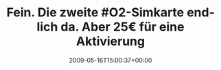---
retweeted: false
source: <a href="http://twitter.com" rel="nofollow">Twitter Web Client</a>
entities:
  hashtags:
  - text: O2
    indices:
    - '17'
    - '20'
  symbols: []
  user_mentions: []
  urls: []
display_text_range:
- '0'
- '77'
favorite_count: '0'
id_str: '1816934488'
truncated: false
retweet_count: '0'
id: '1816934488'
created_at: Sat May 16 15:00:37 +0000 2009
favorited: false
full_text: 'Fein. Die zweite #O2-Simkarte endlich da. Aber 25€ für eine Aktivierung?
  WTF?'
lang: de
tags:
- O2
- pesos/twitter
date: '2009-05-16T15:00:37+00:00'
src: https://twitter.com/bascht/status/1816934488
original_url: https://twitter.com/bascht/status/1816934488
type: twitter_tweet
text: 'Fein. Die zweite #O2-Simkarte endlich da. Aber 25€ für eine Aktivierung? WTF?'
title: 'Fein. Die zweite #O2-Simkarte endlich da. Aber 25€ für eine Aktivierung'

---